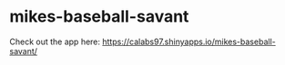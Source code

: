 # mikes-baseball-savant

Check out the app here: https://calabs97.shinyapps.io/mikes-baseball-savant/
